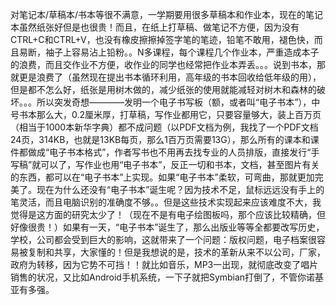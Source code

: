 对笔记本/草稿本/书本等很不满意，一学期要用很多草稿本和作业本，现在的笔记本虽然纸张好但是也很贵！而且，在纸上打草稿、做笔记不方便，因为没有CTRL+C和CTRL+V，也没有橡皮擦擦掉签字笔的笔迹，铅笔不敢用，褪色快，而且易断，袖子上容易沾上铅粉。。N多课程，每个课程几个作业本，严重造成本子的浪费，而且交作业不方便，收作业的同学也经常把作业本弄丢。。。说到书本，那就更是浪费了（虽然现在提出书本循环利用，高年级的书本回收给低年级的用），但是都不怎么好，纸张是用树木做的，减少纸张的使用就能减轻对树木和森林的破坏。。。所以突发奇想————发明一个电子书写板（额，或者叫“电子书本”），中号书本那么大，0.2厘米厚，打草稿，写作业都用它，只要容量够大，装上百万页（相当于1000本新华字典）都不成问题（以PDF文档为例，我找了一个PDF文档24页，314KB，也就是13KB每页，那么1百万页需要13G），那么所有的课本和课件都做成“电子书本格式”，作者写书也不用再去找专业的人员排版，直接发行“手写稿”就可以了，写作业也用“电子书本”，反正一切和书本，文档，甚至图片有关的东西，都可以在“电子书本”上实现。如果“电子书本”柔软，可弯曲，那就更加完美了。现在为什么还没有“电子书本”诞生呢？因为技术不足，鼠标远远没有手上的笔灵活，而且电脑识别的准确度不够。。但是这些技术实现起来应该难度不大，我觉得是这方面的研究太少了！（现在不是有电子绘图板吗，那个应该比较精确，但好像很贵！）如果有一天，“电子书本”诞生了，那么出版业等等全都要改写历史，学校，公司都会受到巨大的影响，这就带来了一个问题：版权问题，电子档案很容易被复制和共享，大家懂的！但是我想说的是，技术的革新从来不以公司，厂家，政府为转移，因为它势不可挡！！就比如音乐，MP3一出现，就彻底改变了唱片销售的状况，又比如Android手机系统，一下子就把Symbian打倒了，不管你诺基亚有多强。